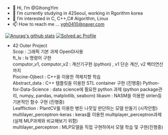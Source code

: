 - 👋 Hi, I’m @GihongYim
- 🌱 I’m currently studying in 42Seoul, working in Rgorithm korea
- 👀 I’m interested in C, C++,C# Algorithm, Linux
- 📫 How to reach me ... ygh0410@naver.com
<!---- 💞️ I’m looking to collaborate on ....--->

<!---
GihongYim/GihongYim is a ✨ special ✨ repository because its `README.md` (this file) appears on your GitHub profile.
You can click the Preview link to take a look at your changes.
--->
  [![Anurag's github stats](https://github-readme-stats.vercel.app/api?username=GihongYim)](https://github.com/anuraghazra/github-readme-stats)
  [![Solved.ac Profile](http://mazassumnida.wtf/api/generate_badge?boj=ygh0410)](https://solved.ac/ygh0410)

- 42 Outer Project  
  Scop : 그래픽 기본 과제 OpenGl사용  
  ft_ls : ls 명령어 구현  
  computor_v1, computor_v2 : 계산기구현 (python) , v1 단순 계산, v2 벡터연산까지  
  Piscine-Ojbect : C++을 이용한 객체지향 학습  
  Abstract_data : C++ 템플릿을 이용한 STL container 구현 (진행중)
  Python-for-Data-Science : data science에 필요한 python 과제 (python package관리, numpy, pandas, matplotlib, seaborn)
  libasm : NASM을 이용한 strlen등 기본적인 함수 구현 (진행중)    
  Leaffliction : PlantCV를 이용한 병든 나뭇잎 판단하는 모델 만들기 (시작안함)  
  multilayer_perceptron-keras : keras를 이용한 multiplayer_perceptron과제 (실제 MLP과제와 비교해보기 위함)    
  multilayer_perceptron : MLP모델을 직접 구현하여서 모델 학습 및 구현(진행중)

